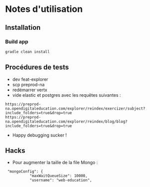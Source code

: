 # Notes d'utilisation

## Installation

### Build app

```sh
gradle clean install
```

## Procédures de tests

- dev feat-explorer
- scp preprod-na
- redémarrer vertx
- vide elastic et postgres avec les requêtes suivantes :
```
https://preprod-na.opendigitaleducation.com/explorer/reindex/exercizer/subject?include_folders=true&drop=true
https://preprod-na.opendigitaleducation.com/explorer/reindex/blog/blog?include_folders=true&drop=true
```
- Happy debugging sucker !

## Hacks 
- Pour augmenter la taille de la file Mongo :
```
 "mongoConfig": {
           "maxWaitQueueSize": 10000,
           "username": "web-education",
           
```